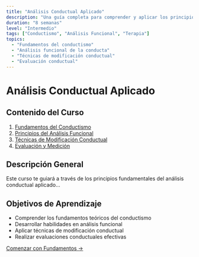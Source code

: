 ```yaml
---
title: "Análisis Conductual Aplicado"
description: "Una guía completa para comprender y aplicar los principios del análisis conductual en la práctica clínica y educativa."
duration: "8 semanas"
level: "Intermedio"
tags: ["Conductismo", "Análisis Funcional", "Terapia"]
topics:
  - "Fundamentos del conductismo"
  - "Análisis funcional de la conducta"
  - "Técnicas de modificación conductual"
  - "Evaluación conductual"
---
```


# Análisis Conductual Aplicado

## Contenido del Curso

1. [Fundamentos del Conductismo](/roadmaps/analisis-conductual/fundamentos)
2. [Principios del Análisis Funcional](/roadmaps/analisis-conductual/principios)
3. [Técnicas de Modificación Conductual](/roadmaps/analisis-conductual/tecnicas)
4. [Evaluación y Medición](/roadmaps/analisis-conductual/evaluacion)

## Descripción General

Este curso te guiará a través de los principios fundamentales del análisis conductual aplicado...

## Objetivos de Aprendizaje

- Comprender los fundamentos teóricos del conductismo
- Desarrollar habilidades en análisis funcional
- Aplicar técnicas de modificación conductual
- Realizar evaluaciones conductuales efectivas

[Comenzar con Fundamentos →](/roadmaps/analisis-conductual/fundamentos)